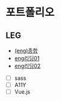 # 포트폴리오

## LEG
- [(eng)종합](https://www.esolcourses.com/)
- [eng리딩01](https://www.conversationexchange.com/)
- [eng리딩02](http://www.manythings.org/)


- [ ] sass
- [ ] A11Y
- [ ] Vue.js
